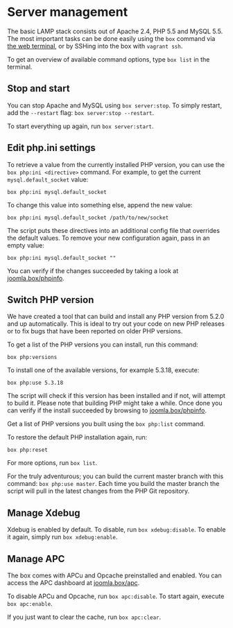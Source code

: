 # Server management

<!-- toc -->

The basic LAMP stack consists out of Apache 2.4, PHP 5.5 and MySQL 5.5. The most important tasks can be done easily using the `box` command via [the web terminal](http://joomla.box:3000), or by SSHing into the box with `vagrant ssh`.

To get an overview of available command options, type `box list` in the terminal.

## Stop and start

You can stop Apache and MySQL using `box server:stop`. To simply restart, add the `--restart` flag: `box server:stop --restart`.

To start everything up again, run `box server:start`.

## Edit php.ini settings

To retrieve a value from the currently installed PHP version, you can use the `box php:ini <directive>` command. For example, to get the current `mysql.default_socket` value:

    box php:ini mysql.default_socket

To change this value into something else, append the new value:

    box php:ini mysql.default_socket /path/to/new/socket

The script puts these directives into an additional config file that overrides the default values. To remove your new configuration again, pass in an empty value:

    box php:ini mysql.default_socket ""

You can verify if the changes succeeded by taking a look at [joomla.box/phpinfo](http://joomla.box/phpinfo).

## Switch PHP version

We have created a tool that can build and install any PHP version from 5.2.0 and up automatically. This is ideal to try out your code on new PHP releases or to fix bugs that have been reported on older PHP versions.

To get a list of the PHP versions you can install, run this command:

    box php:versions

To install one of the available versions, for example 5.3.18, execute:

    box php:use 5.3.18

The script will check if this version has been installed and if not, will attempt to build it. Please note that building PHP might take a while. Once done you can verify if the install succeeded by browsing to [joomla.box/phpinfo](http://joomla.box/phpinfo).

Get a list of PHP versions you built using the `box php:list` command.

To restore the default PHP installation again, run:

    box php:reset

For more options, run `box list`.

For the truly adventurous; you can build the current master branch with this command: `box php:use master`. Each time you build the master branch the script will pull in the latest changes from the PHP Git repository.

## Manage Xdebug

Xdebug is enabled by default. To disable, run `box xdebug:disable`. To enable it again, simply run `box xdebug:enable`.

## Manage APC

The box comes with APCu and Opcache preinstalled and enabled. You can access the APC dashboard at [joomla.box/apc](http://joomla.box/apc).

To disable APCu and Opcache, run `box apc:disable`. To start again, execute `box apc:enable`.

If you just want to clear the cache, run `box apc:clear`.
